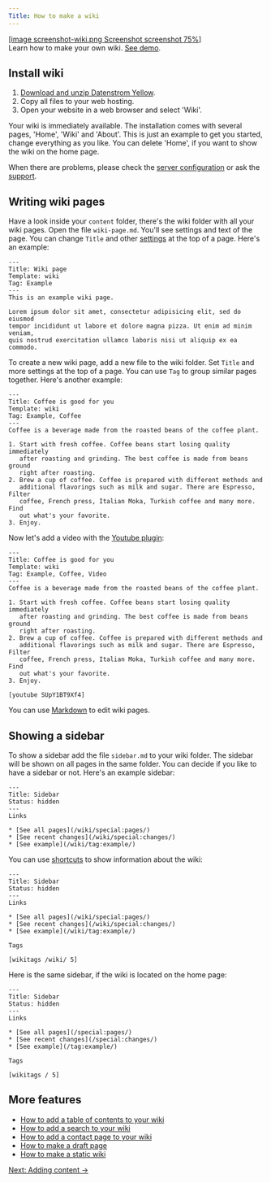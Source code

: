 ```yaml
---
Title: How to make a wiki
---
```

[[image screenshot-wiki.png Screenshot screenshot 75%]](/plugins/wiki/coffee-is-good-for-you)  
Learn how to make your own wiki. [See demo](/plugins/wiki/).

## Install wiki

1. [Download and unzip Datenstrom Yellow](https://github.com/datenstrom/yellow/archive/master.zip).
2. Copy all files to your web hosting.
3. Open your website in a web browser and select 'Wiki'.

Your wiki is immediately available. The installation comes with several pages, 'Home', 'Wiki' and 'About'. This is just an example to get you started, change everything as you like. You can delete 'Home', if you want to show the wiki on the home page.

When there are problems, please check the [server configuration](server-configuration) or ask the [support](support).

## Writing wiki pages

Have a look inside your `content` folder, there's the wiki folder with all your wiki pages. Open the file `wiki-page.md`. You'll see settings and text of the page. You can change `Title` and other [settings](markdown-cheat-sheet#settings) at the top of a page. Here's an example:

```
---
Title: Wiki page
Template: wiki
Tag: Example
---
This is an example wiki page. 

Lorem ipsum dolor sit amet, consectetur adipisicing elit, sed do eiusmod 
tempor incididunt ut labore et dolore magna pizza. Ut enim ad minim veniam, 
quis nostrud exercitation ullamco laboris nisi ut aliquip ex ea commodo. 
```

To create a new wiki page, add a new file to the wiki folder. Set `Title` and more settings at the top of a page. You can use `Tag` to group similar pages together. Here's another example:

```
---
Title: Coffee is good for you
Template: wiki
Tag: Example, Coffee
---
Coffee is a beverage made from the roasted beans of the coffee plant.

1. Start with fresh coffee. Coffee beans start losing quality immediately 
   after roasting and grinding. The best coffee is made from beans ground 
   right after roasting. 
2. Brew a cup of coffee. Coffee is prepared with different methods and 
   additional flavorings such as milk and sugar. There are Espresso, Filter 
   coffee, French press, Italian Moka, Turkish coffee and many more. Find 
   out what's your favorite.
3. Enjoy.
```

Now let's add a video with the [Youtube plugin](https://github.com/datenstrom/yellow-plugins/tree/master/youtube):

```
---
Title: Coffee is good for you
Template: wiki
Tag: Example, Coffee, Video
---
Coffee is a beverage made from the roasted beans of the coffee plant.

1. Start with fresh coffee. Coffee beans start losing quality immediately 
   after roasting and grinding. The best coffee is made from beans ground 
   right after roasting. 
2. Brew a cup of coffee. Coffee is prepared with different methods and 
   additional flavorings such as milk and sugar. There are Espresso, Filter 
   coffee, French press, Italian Moka, Turkish coffee and many more. Find 
   out what's your favorite.
3. Enjoy.

[youtube SUpY1BT9Xf4]
```

You can use [Markdown](markdown-cheat-sheet) to edit wiki pages.

## Showing a sidebar

To show a sidebar add the file `sidebar.md` to your wiki folder. The sidebar will be shown on all pages in the same folder. You can decide if you like to have a sidebar or not. Here's an example sidebar:

```
---
Title: Sidebar
Status: hidden
---
Links

* [See all pages](/wiki/special:pages/)
* [See recent changes](/wiki/special:changes/)
* [See example](/wiki/tag:example/)
```

You can use [shortcuts](https://github.com/datenstrom/yellow-plugins/tree/master/wiki#how-to-show-wiki-information) to show information about the wiki:

```
---
Title: Sidebar
Status: hidden
---
Links

* [See all pages](/wiki/special:pages/)
* [See recent changes](/wiki/special:changes/)
* [See example](/wiki/tag:example/)

Tags

[wikitags /wiki/ 5]
```

Here is the same sidebar, if the wiki is located on the home page:

```
---
Title: Sidebar
Status: hidden
---
Links

* [See all pages](/special:pages/)
* [See recent changes](/special:changes/)
* [See example](/tag:example/)

Tags

[wikitags / 5]
```

## More features

* [How to add a table of contents to your wiki](https://github.com/datenstrom/yellow-plugins/tree/master/toc)
* [How to add a search to your wiki](https://github.com/datenstrom/yellow-plugins/tree/master/search)
* [How to add a contact page to your wiki](https://github.com/datenstrom/yellow-plugins/tree/master/contact)
* [How to make a draft page](https://github.com/datenstrom/yellow-plugins/tree/master/draft)
* [How to make a static wiki](server-configuration#static-website)

[Next: Adding content →](adding-content)